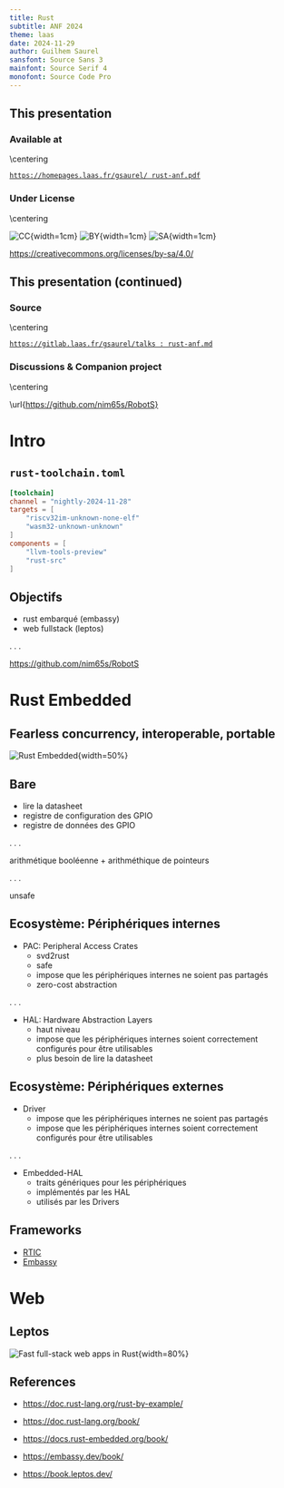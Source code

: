 ```yaml
---
title: Rust
subtitle: ANF 2024
theme: laas
date: 2024-11-29
author: Guilhem Saurel
sansfont: Source Sans 3
mainfont: Source Serif 4
monofont: Source Code Pro
---
```


## This presentation

### Available at

\centering

[`https://homepages.laas.fr/gsaurel/
rust-anf.pdf`](https://homepages.laas.fr/gsaurel/rust-anf.pdf)

### Under License

\centering

![CC](media/cc.png){width=1cm}
![BY](media/by.png){width=1cm}
![SA](media/sa.png){width=1cm}

<https://creativecommons.org/licenses/by-sa/4.0/>

## This presentation (continued)

### Source

\centering

[`https://gitlab.laas.fr/gsaurel/talks :
rust-anf.md`](https://gitlab.laas.fr/gsaurel/talks/-/blob/main/rust-anf.md)

### Discussions & Companion project

\centering

\url{https://github.com/nim65s/RobotS}

# Intro

## `rust-toolchain.toml`

```toml
[toolchain]
channel = "nightly-2024-11-28"
targets = [
    "riscv32im-unknown-none-elf"
    "wasm32-unknown-unknown"
]
components = [
    "llvm-tools-preview"
    "rust-src"
]
```

## Objectifs

- rust embarqué (embassy)
- web fullstack (leptos)

. . .

<https://github.com/nim65s/RobotS>

# Rust Embedded

## Fearless concurrency, interoperable, portable

![Rust Embedded](media/rust-embedded.png){width=50%}

## Bare

- lire la datasheet
- registre de configuration des GPIO
- registre de données des GPIO

. . .

arithmétique booléenne + arithméthique de pointeurs

. . .

unsafe

## Ecosystème: Périphériques internes

- PAC: Peripheral Access Crates
    - svd2rust
    - safe
    - impose que les périphériques internes ne soient pas partagés
    - zero-cost abstraction

. . .

- HAL: Hardware Abstraction Layers
    - haut niveau
    - impose que les périphériques internes soient correctement configurés pour être utilisables
    - plus besoin de lire la datasheet

## Ecosystème: Périphériques externes

- Driver
    - impose que les périphériques internes ne soient pas partagés
    - impose que les périphériques internes soient correctement configurés pour être utilisables

. . .

- Embedded-HAL
    - traits génériques pour les périphériques
    - implémentés par les HAL
    - utilisés par les Drivers

## Frameworks

- [RTIC](https://rtic.rs/)
- [Embassy](https://embassy.dev/)

# Web

## Leptos

![Fast full-stack web apps in Rust](media/leptos.png){width=80%}

## References

- <https://doc.rust-lang.org/rust-by-example/>
- <https://doc.rust-lang.org/book/>

- <https://docs.rust-embedded.org/book/>
- <https://embassy.dev/book/>
- <https://book.leptos.dev/>

